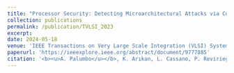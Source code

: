 ```yaml
---
title: "Processor Security: Detecting Microarchitectural Attacks via Count-Min Sketches"
collection: publications
permalink: /publication/TVLSI_2023
excerpt:
date: 2024-05-18
venue: 'IEEE Transactions on Very Large Scale Integration (VLSI) Systems'
paperurl: 'https://ieeexplore.ieee.org/abstract/document/9777885'
citation: '<b><u>A. Palumbo</u></b>, K. Arıkan, L. Cassano, P. Reviriego, S. Pontarelli, G. Bianchi, O. Ergin, M. Ottavi (2022). &quot;Processor Security: Detecting Microarchitectural Attacks via Count-Min Sketches.&quot; <i>IEEE Transactions on Very Large Scale Integration (VLSI) Systems</i>.'
---
```

